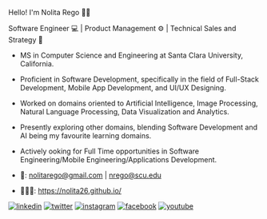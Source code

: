 Hello! I'm Nolita Rego 👩🏻

Software Engineer 💻 | Product Management ⚙️ | Technical Sales and Strategy 📝

* MS in Computer Science and Engineering at Santa Clara University, California.
* Proficient in Software Development, specifically in the field of Full-Stack Development, Mobile App Development, and UI/UX Designing.
* Worked on domains oriented to Artificial Intelligence, Image Processing, Natural Language Processing, Data Visualization and Analytics.
* Presently exploring other domains, blending Software Development and AI being my favourite learning domains.
* Actively ooking for Full Time opportunities in Software Engineering/Mobile Engineering/Applications Development.

* 📩: nolitarego@gmail.com | nrego@scu.edu
* 👩🏻‍💻: https://nolita26.github.io/

[1]: https://www.linkedin.com/in/nolitarego/
[2]: https://twitter.com/nolitarego
[3]: https://www.instagram.com/nolitarego/
[4]: https://www.facebook.com/nolita.rego.26
[5]: https://www.youtube.com/@TheRegoSisters

 [![linkedin](https://img.icons8.com/fluent/48/000000/linkedin.png)][1]
 [![twitter](https://img.icons8.com/fluent/48/000000/twitter.png)][2]
 [![instagram](https://img.icons8.com/fluent/48/000000/instagram-new.png)][3]
 [![facebook](https://img.icons8.com/fluent/48/000000/facebook-new.png)][4]
 [![youtube](https://img.icons8.com/fluent/48/000000/youtube.png)][5]
